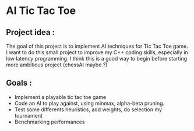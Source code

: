 # AI Tic Tac Toe

## Project idea :
The goal of this project is to implement AI techniques for Tic Tac Toe game.
I want to do this small project to improve my C++ coding skills, especially in low latency programming.
I think this is a good way to begin before starting more ambitious project (chessAI maybe ?)

## Goals :

- Implement a playable tic tac toe game
- Code an AI to play against, using minmax, alpha-beta pruning.
- Test some differents heuristics, add weights, do selection my tournament
- Benchmarking performances


